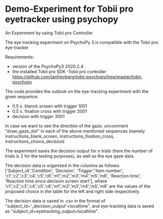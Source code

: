 # Demo-Experiment for Tobii pro eyetracker using psychopy
An Experiment by using Tobii pro Controller 


The eye tracking experiment on PsychoPy 3 is compatible with the Tobii pro eye-tracker

Requirements:
- version of the PsychoPy3 2020.2.4
- the installed Tobii pro SDK
-Tobii pro controller https://github.com/janfreyberg/tobii-psychopy/tree/master/tobii-psychopy

The code provides the outlook on the eye-tracking experiment with the given sequence:
- 0.5 s. blanck screen with trigger 1001
- 0.5 s. fixation cross with trigger 2001
- decision with trigger 3001

In case we want to see the direction of the gaze, uncomment "draw_gaze_dot" in each of the above mentioned sequences (namely instructions_blank_screen, instructions_fixation_cross, instructions_choice_decision)

The experiment saves the decision output for n trials (here the number of trials is 2 for the testing purposes), as well as the eye gaze data.

The decision data is organized in the columns as follows:
['Subject_id','Condition', 'Decision', 'Trigger','Item number', 'c1','c2','c3','c4','c5','c6','m1','m2','m3','m4','m5','m6', 'Reaction time', 'Reaction time since decision screen start'],
where 'c1','c2','c3','c4','c5','c6','m1','m2','m3','m4','m5','m6' are the values of the proposed choice in the table for the left and right side respectively.

The decision data is saved in .csv in the format of  "subject_id+'_decision_output'+localtime", and eye-tracking data is saved as "subject_id+eyetracking_output+localtime".
